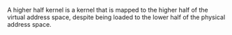 A higher half kernel is a kernel that is mapped to the higher half of the virtual address space, despite being loaded to the lower half of the physical address space.
